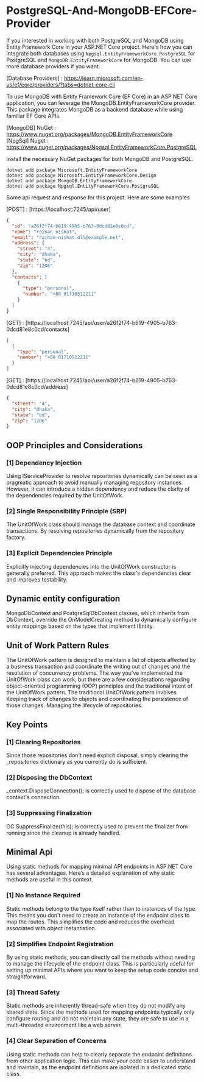# PostgreSQL-And-MongoDB-EFCore-Provider
If you interested in working with both PostgreSQL and MongoDB using Entity Framework Core in your ASP.NET Core project. Here's how you can integrate both databases using `Npgsql.EntityFrameworkCore.PostgreSQL` for PostgreSQL and `MongoDB.EntityFrameworkCore` for MongoDB. You can use more database providers if you want.

[Database Providers] : https://learn.microsoft.com/en-us/ef/core/providers/?tabs=dotnet-core-cli

To use MongoDB with Entity Framework Core (EF Core) in an ASP.NET Core application, you can leverage the MongoDB.EntityFrameworkCore provider. This package integrates MongoDB as a backend database while using familiar EF Core APIs.

[MongoDB] NuGet : https://www.nuget.org/packages/MongoDB.EntityFrameworkCore <br/>
[NpgSql] Nuget : https://www.nuget.org/packages/Npgsql.EntityFrameworkCore.PostgreSQL

Install the necessary NuGet packages for both MongoDB and PostgreSQL.
```console
dotnet add package Microsoft.EntityFrameworkCore
dotnet add package Microsoft.EntityFrameworkCore.Design
dotnet add package MongoDB.EntityFrameworkCore
dotnet add package Npgsql.EntityFrameworkCore.PostgreSQL
```

Some api request and response for this project. Here are some examples

[POST] : [https://localhost:7245/api/user]
```json
{
  "id": "a26f2f74-b619-4905-b763-0dcd81e8c0cd",
  "name": "raihan nishat",
  "email": "raihan-nishat.dll@example.net",
  "address": {
    "street": "4",
    "city": "dhaka",
    "state": "bd",
    "zip": "1206"
  },
  "contacts": [
    {
      "type": "personal",
      "number": "+88 01710512211"
    }
  ]
}
```

[GET] : [https://localhost:7245/api/user/a26f2f74-b619-4905-b763-0dcd81e8c0cd/contacts]
```json
[
  {
    "type": "personal",
    "number": "+88 01710512211"
  }
]
```

[GET] : [https://localhost:7245/api/user/a26f2f74-b619-4905-b763-0dcd81e8c0cd/address]
```json
{
  "street": "4",
  "city": "dhaka",
  "state": "bd",
  "zip": "1206"
}
```


## OOP Principles and Considerations
### [1] Dependency Injection
Using IServiceProvider to resolve repositories dynamically can be seen as a pragmatic approach to avoid manually managing repository instances.
However, it can introduce a hidden dependency and reduce the clarity of the dependencies required by the UnitOfWork.

### [2] Single Responsibility Principle (SRP)
The UnitOfWork class should manage the database context and coordinate transactions. By resolving repositories dynamically from the repository factory.

### [3] Explicit Dependencies Principle
Explicitly injecting dependencies into the UnitOfWork constructor is generally preferred. This approach makes the class's dependencies clear and improves testability.

## Dynamic entity configuration
MongoDbContext and PostgreSqlDbContext classes, which inherits from DbContext, override the OnModelCreating method to dynamically configure entity mappings based on the types that implement IEntity. 

## Unit of Work Pattern Rules
The UnitOfWork pattern is designed to maintain a list of objects affected by a business transaction and coordinate the writing out of changes and the resolution of concurrency problems. The way you've implemented the UnitOfWork class can work, but there are a few considerations regarding object-oriented programming (OOP) principles and the traditional intent of the UnitOfWork pattern. The traditional UnitOfWork pattern involves Keeping track of changes to objects and coordinating the persistence of those changes. Managing the lifecycle of repositories. 

## Key Points
### [1] Clearing Repositories
Since those repositories don't need explicit disposal, simply clearing the _repositories dictionary as you currently do is sufficient.

### [2] Disposing the DbContext
_context.DisposeConnection(); is correctly used to dispose of the database context's connection.

### [3] Suppressing Finalization
GC.SuppressFinalize(this); is correctly used to prevent the finalizer from running since the cleanup is already handled.

## Minimal Api
Using static methods for mapping minimal API endpoints in ASP.NET Core has several advantages. Here’s a detailed explanation of why static methods are useful in this context.

### [1] No Instance Required
Static methods belong to the type itself rather than to instances of the type. This means you don't need to create an instance of the endpoint class to map the routes. This simplifies the code and reduces the overhead associated with object instantiation.

### [2] Simplifies Endpoint Registration
By using static methods, you can directly call the methods without needing to manage the lifecycle of the endpoint class. This is particularly useful for setting up minimal APIs where you want to keep the setup code concise and straightforward.

### [3] Thread Safety
Static methods are inherently thread-safe when they do not modify any shared state. Since the methods used for mapping endpoints typically only configure routing and do not maintain any state, they are safe to use in a multi-threaded environment like a web server.

### [4] Clear Separation of Concerns
Using static methods can help to clearly separate the endpoint definitions from other application logic. This can make your code easier to understand and maintain, as the endpoint definitions are isolated in a dedicated static class.
